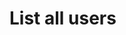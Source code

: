 #  List all users

<api-endpoint openapi-path="../../spec/open-api.yaml" method="GET" endpoint="/users"/>
